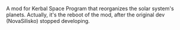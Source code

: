 
A mod for Kerbal Space Program that reorganizes the solar system's planets. Actually, it's the reboot of the mod, after the original dev (NovaSilisko) stopped developing.
